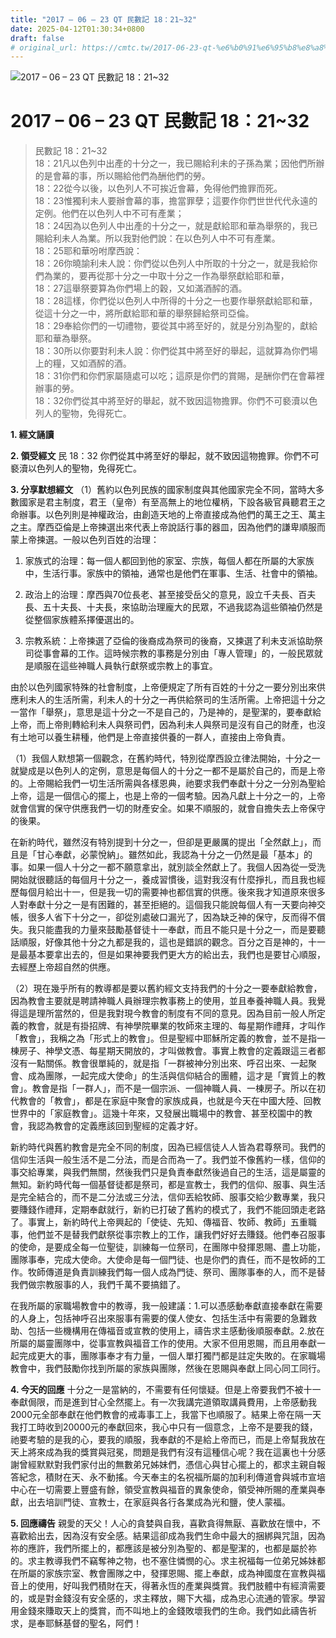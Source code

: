 ```yaml
---
title: "2017 – 06 – 23 QT 民數記 18：21~32"
date: 2025-04-12T01:30:34+0800
draft: false
# original_url: https://cmtc.tw/2017-06-23-qt-%e6%b0%91%e6%95%b8%e8%a8%98-18%ef%bc%9a2132
---
```


![2017 – 06 – 23 QT  民數記 18：21\~32](/images/qt.jpg   "2017 – 06 – 23 QT  民數記 18：21\~32")

# 2017 – 06 – 23 QT 民數記 18：21\~32

> 民數記 18：21\~32  
> 18：21凡以色列中出產的十分之一，我已賜給利未的子孫為業；因他們所辦的是會幕的事，所以賜給他們為酬他們的勞。  
> 18：22從今以後，以色列人不可挨近會幕，免得他們擔罪而死。  
> 18：23惟獨利未人要辦會幕的事，擔當罪孽；這要作你們世世代代永遠的定例。他們在以色列人中不可有產業；  
> 18：24因為以色列人中出產的十分之一，就是獻給耶和華為舉祭的，我已賜給利未人為業。所以我對他們說：在以色列人中不可有產業。  
> 18：25耶和華吩咐摩西說：  
> 18：26你曉諭利未人說：你們從以色列人中所取的十分之一，就是我給你們為業的，要再從那十分之一中取十分之一作為舉祭獻給耶和華，  
> 18：27這舉祭要算為你們場上的穀，又如滿酒醡的酒。  
> 18：28這樣，你們從以色列人中所得的十分之一也要作舉祭獻給耶和華，從這十分之一中，將所獻給耶和華的舉祭歸給祭司亞倫。  
> 18：29奉給你們的一切禮物，要從其中將至好的，就是分別為聖的，獻給耶和華為舉祭。  
> 18：30所以你要對利未人說：你們從其中將至好的舉起，這就算為你們場上的糧，又如酒醡的酒。  
> 18：31你們和你們家屬隨處可以吃；這原是你們的賞賜，是酬你們在會幕裡辦事的勞。  
> 18：32你們從其中將至好的舉起，就不致因這物擔罪。你們不可褻瀆以色列人的聖物，免得死亡。

**1. 經文誦讀**

**2. 領受經文**
民 18：32 你們從其中將至好的舉起，就不致因這物擔罪。你們不可褻瀆以色列人的聖物，免得死亡。

**3. 分享默想經文**
（1）舊約以色列民族的國家制度與其他國家完全不同，當時大多數國家是君主制度，君王（皇帝）有至高無上的地位權柄，下設各級官員聽君王之命辦事。以色列則是神權政治，由創造天地的上帝直接成為他們的萬王之王、萬主之主。摩西亞倫是上帝揀選出來代表上帝說話行事的器皿，因為他們的謙卑順服而蒙上帝揀選。一般以色列百姓的治理：

1. 家族式的治理：每一個人都回到他的家室、宗族，每個人都在所屬的大家族中，生活行事。家族中的領袖，通常也是他們在軍事、生活、社會中的領袖。

2. 政治上的治理：摩西與70位長老、甚至接受岳父的意見，設立千夫長、百夫長、五十夫長、十夫長，來協助治理龐大的民眾，不過我認為這些領袖仍然是從整個家族體系擇優選出的。

3. 宗教系統：上帝揀選了亞倫的後裔成為祭司的後裔，又揀選了利未支派協助祭司從事會幕的工作。這時候宗教的事務是分別由「專人管理」的，一般民眾就是順服在這些神職人員執行獻祭或宗教上的事宜。

由於以色列國家特殊的社會制度，上帝便規定了所有百姓的十分之一要分別出來供應利未人的生活所需，利未人的十分之一再供給祭司的生活所需。上帝把這十分之一當作「舉祭」，意思是這十分之一不是自己的，乃是神的，是聖潔的，要奉獻給上帝，而上帝則轉給利未人與祭司們，因為利未人與祭司是沒有自己的財產，也沒有土地可以養生耕種，他們是上帝直接供養的一群人，直接由上帝負責。

（1）我個人默想第一個觀念，在舊約時代，特別從摩西設立律法開始，十分之一就變成是以色列人的定例，意思是每個人的十分之一都不是屬於自己的，而是上帝的。上帝賜給我們一切生活所需與各樣恩典，祂要求我們奉獻十分之一分別為聖給上帝，這是一個信心的擺上，也是上帝的一個考驗。因為凡獻上十分之一的，上帝就會信實的保守供應我們一切的財產安全。如果不順服的，就會自擔失去上帝保守的後果。

在新約時代，雖然沒有特別提到十分之一，但卻是更嚴厲的提出「全然獻上」，而且是「甘心奉獻，必蒙悅納」。雖然如此，我認為十分之一仍然是最「基本」的事。如果一個人十分之一都不願意拿出，就別談全然獻上了。我個人因為從一受洗開始就很聽話的每個月十分之一，養成習慣後，這對我沒有什麼掙扎，而且我也經歷每個月給出十一，但是我一切的需要神也都信實的供應。後來我才知道原來很多人對奉獻十分之一是有困難的，甚至拒絕的。這個我只能說每個人有一天要向神交帳，很多人省下十分之一，卻從別處破口漏光了，因為缺乏神的保守，反而得不償失。我只能盡我的力量來鼓勵基督徒十一奉獻，而且不能只是十分之一，而是要聽話順服，好像其他十分之九都是我的，這也是錯誤的觀念。百分之百是神的，十一是最基本要拿出去的，但是如果神要我們更大方的給出去，我們也是要甘心順服，去經歷上帝超自然的供應。

（2）現在幾乎所有的教導都是要以舊約經文支持我們的十分之一要奉獻給教會，因為教會主要就是聘請神職人員辦理宗教事務上的使用，並且奉養神職人員。我覺得這是理所當然的，但是我對現今教會的制度有不同的意見。因為目前一般人所定義的教會，就是有掛招牌、有神學院畢業的牧師來主理的、每星期作禮拜，才叫作「教會」，我稱之為「形式上的教會」。但是聖經中耶穌所定義的教會，並不是指一棟房子、神學文憑、每星期天開放的，才叫做教會。事實上教會的定義跟這三者都沒有一點關係。教會很單純的，就是指「一群被神分別出來、呼召出來、一起聚會、成為團隊，一起完成大使命」的生活與信仰結合的團體，這才是「實質上的教會」。教會是指「一群人」，而不是一個宗派、一個神職人員、一棟房子。所以在初代教會的「教會」，都是在家庭中聚會的家族成員，也就是今天在中國大陸、回教世界中的「家庭教會」。這幾十年來，又發展出職場中的教會、甚至校園中的教會，我認為教會的定義應該回到聖經的定義才好。

新約時代與舊約教會是完全不同的制度，因為已經信徒人人皆為君尊祭司。我們的信仰生活與一般生活不是二分法，而是合而為一了。我們並不像舊約一樣，信仰的事交給專業，與我們無關，然後我們只是負責奉獻然後過自己的生活，這是屬靈的無知。新約時代每一個基督徒都是祭司，都是宣教士，我們的信仰、服事、與生活是完全結合的，而不是二分法或三分法，信仰丟給牧師、服事交給少數專業，我只要賺錢作禮拜，定期奉獻就行，新約已打破了舊約的模式了，我們不能回頭走老路了。事實上，新約時代上帝興起的「使徒、先知、傳福音、牧師、教師」五重職事，他們並不是替我們獻祭從事宗教上的工作，讓我們好好去賺錢。他們奉召服事的使命，是要成全每一位聖徒，訓練每一位祭司，在團隊中發揮恩賜、盡上功能，團隊事奉，完成大使命。大使命是每一個門徒、也是你們的責任，而不是牧師的工作。牧師傳道是負責訓練我們每一個人成為門徒、祭司、團隊事奉的人，而不是替我們做宗教服事的人，我們千萬不要搞錯了。

在我所屬的家職場教會中的教導，我一般建議：1.可以憑感動奉獻直接奉獻在需要的人身上，包括神呼召出來服事有需要的僕人使女、包括生活中有需要的急難救助、包括一些機構用在傳福音或宣教的使用上，禱告求主感動後順服奉獻。2.放在所屬的屬靈團隊中，從事宣教與福音工作的使用。大家不但用恩賜，而且用奉獻一起完成更大的事，團隊事奉才有力量，一個人單打獨鬥都是註定失敗的。在家職場教會中，我們鼓勵你找到所屬的家族與團隊，然後在恩賜與奉獻上同心同工同行。

**4. 今天的回應**
十分之一是當納的，不需要有任何懷疑。但是上帝要我們不被十一奉獻侷限，而是進到甘心全然擺上。有一次我講完道領取講員費用，上帝感動我2000元全部奉獻在他們教會的戒毒事工上，我當下也順服了。結果上帝在隔一天我打工時收到20000元的奉獻回來，我心中只有一個意念，上帝不是要我的錢，祂要考驗的是我的心，要我的順服，我奉獻的不是給上帝而已，而是上帝幫我放在天上將來成為我的獎賞與冠冕，問題是我們有沒有這種信心呢？我在這裏也十分感謝曾經默默對我們家付出的無數弟兄姊妹們，憑信心與甘心擺上的，都求主親自報答紀念，積財在天、永不動搖。今天奉主的名祝福所屬的加利利傳道會與城市宣培中心在一切需要上豐盛有餘，領受宣教與福音的異象使命，領受神所賜的產業與奉獻，出去培訓門徒、宣教士，在家庭與各行各業成為光和鹽，使人蒙福。

**5. 回應禱告**
親愛的天父！人心的貪婪與自我，喜歡貪得無厭、喜歡放在懷中，不喜歡給出去，因為沒有安全感。結果這卻成為我們生命中最大的捆綁與咒詛，因為祢的應許，我們所擺上的，都應該是被分別為聖的、都是聖潔的，也都是屬於祢的。求主教導我們不竊奪神之物，也不塞住憐憫的心。求主祝福每一位弟兄姊妹都在所屬的家族宗室、教會團隊之中，發揮恩賜、擺上奉獻，成為神國度在宣教與福音上的使用，好叫我們積財在天，得著永恆的產業與獎賞。我們肢體中有經濟需要的，或是對金錢沒有安全感的，求主釋放，賜下大福，成為忠心流通的管家。學習用金錢來賺取天上的獎賞，而不叫地上的金錢敗壞我們的生命。我們如此禱告祈求，是奉耶穌基督的聖名，阿們！
